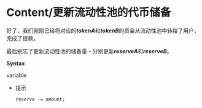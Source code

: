 # Content/更新流动性池的代币储备

好了，我们刚刚已经将对应的***tokenA***和***tokenB***的资金从流动性池中转给了用户，完成了提款。

最后别忘了更新流动性池的储备量 - 分别更新***reserveA***和***reserveB***。

**Syntax**

variable

- 提示
    
    ```solidity
    reserve -= amount;
    ```
    

